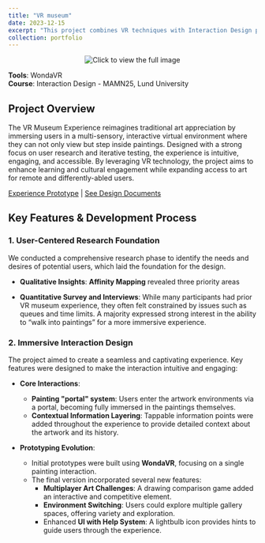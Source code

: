 ```yaml
---
title: "VR museum"
date: 2023-12-15
excerpt: "This project combines VR techniques with Interaction Design principles to come up with a Virtual Reality Museum, which could provide a unique, interactive and educational experience for different kinds of visitors.<br/><img width='600' src='/images/vr_museum.png'>"
collection: portfolio
---
```


<p align="center">
  <img src="../../images/vr_museum.png" alt="Click to view the full image" />
</p>

**Tools**: WondaVR  
**Course**: Interaction Design - MAMN25, Lund University  

## Project Overview  
The VR Museum Experience reimagines traditional art appreciation by immersing users in a multi-sensory, interactive virtual environment where they can not only view but step inside paintings. Designed with a strong focus on user research and iterative testing, the experience is intuitive, engaging, and accessible. By leveraging VR technology, the project aims to enhance learning and cultural engagement while expanding access to art for remote and differently-abled users.

[Experience Prototype](https://spaces.wondavr.com/embed/?course=bd1a9220-902c-11ee-a2be-875e526a1e99&presenter=true) | [See Design Documents](../../files/MAMN25Group2.pdf)

## Key Features & Development Process

### 1. User-Centered Research Foundation  
We conducted a comprehensive research phase to identify the needs and desires of potential users, which laid the foundation for the design.

- **Qualitative Insights**: **Affinity Mapping** revealed three priority areas

- **Quantitative Survey and Interviews**: While many participants had prior VR museum experience, they often felt constrained by issues such as queues and time limits. A majority expressed strong interest in the ability to “walk into paintings” for a more immersive experience.

### 2. Immersive Interaction Design  
The project aimed to create a seamless and captivating experience. Key features were designed to make the interaction intuitive and engaging:

- **Core Interactions**:
  - **Painting "portal" system**: Users enter the artwork environments via a portal, becoming fully immersed in the paintings themselves.
  - **Contextual Information Layering**: Tappable information points were added throughout the experience to provide detailed context about the artwork and its history.

- **Prototyping Evolution**:
  - Initial prototypes were built using **WondaVR**, focusing on a single painting interaction.
  - The final version incorporated several new features:
    - **Multiplayer Art Challenges**: A drawing comparison game added an interactive and competitive element.
    - **Environment Switching**: Users could explore multiple gallery spaces, offering variety and exploration.
    - Enhanced **UI with Help System**: A lightbulb icon provides hints to guide users through the experience.



